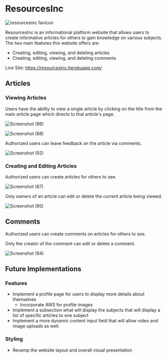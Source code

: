 # ResourcesInc

![resourcesinc favicon](https://user-images.githubusercontent.com/77187350/130710778-e7c0aeb9-0904-4dd4-9611-a5bc42a97375.png)

ResourcesInc is an informational platform website that allows users to create informative articles for others to gain knowledge on various subjects. The two main features this website offers are:
 * Creating, editing, viewing, and deleting articles 
 * Creating, editing, viewing, and deleting comments

Live Site: https://resourcesinc.herokuapp.com/



## Articles

### Viewing Articles 
Users have the ability to view a single article by clicking on the title from the main article page which directs to that article's page. 


![Screenshot (96)](https://user-images.githubusercontent.com/77187350/130716731-c1bb660b-308a-4578-a916-2935693f9cf9.png)


![Screenshot (88)](https://user-images.githubusercontent.com/77187350/130713371-caf1881d-2f33-4c07-b84c-e041416f1532.png)


Authorized users can leave feedback on the article via comments. 


![Screenshot (92)](https://user-images.githubusercontent.com/77187350/130714642-893ce59d-50cc-495d-8caa-85581dd866d4.png)






### Creating and Editing Articles
Authorized users can create articles for others to see. 


![Screenshot (87)](https://user-images.githubusercontent.com/77187350/130713679-3313c266-605f-400c-9bdb-d30983392e89.png)


Only owners of an article can edit or delete the current article being viewed. 


![Screenshot (95)](https://user-images.githubusercontent.com/77187350/130716085-9c6fb499-8e8c-4746-a00f-7a273d32afa7.png)



## Comments
Authorized users can create comments on articles for others to see. 

Only the creator of the comment can edit or delete a comment.


![Screenshot (94)](https://user-images.githubusercontent.com/77187350/130715719-8bf6ffa1-1b1e-4921-a064-a714718f3f4e.png)


## Future Implementations 

### Features
* Implement a profile page for users to display more details about themselves
  * Incorporate AWS for profile images
* Implement a subsection what will display the subjects that will display a list of specific articles to one subject
* Implement a more dynamic content input field that will allow video and image uploads as well.

### Styling
* Revamp the website layout and overall visual presentation 



